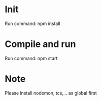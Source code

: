 # Init

Run command: npm install

# Compile and run

Run command: npm start

# Note
Please install nodemon, tcs,... as global first
